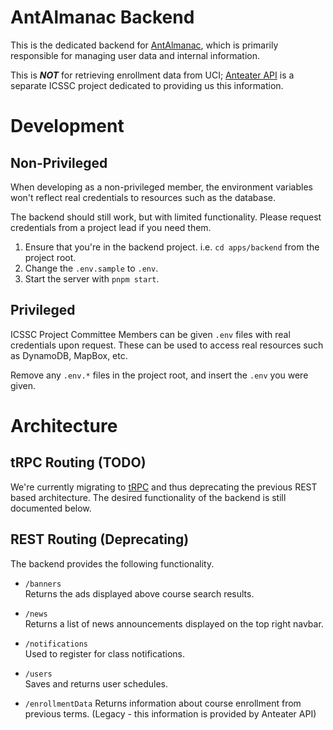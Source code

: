 # AntAlmanac Backend

This is the dedicated backend for [AntAlmanac](https://antalmanac.com),
which is primarily responsible for managing user data and internal information.

This is **_NOT_** for retrieving enrollment data from UCI;
[Anteater API](https://docs.icssc.club/developer/anteaterapi) is a separate ICSSC project dedicated
to providing us this information.

# Development

## Non-Privileged

When developing as a non-privileged member,
the environment variables won't reflect real credentials to resources such as the database.

The backend should still work, but with limited functionality.
Please request credentials from a project lead if you need them.

1. Ensure that you're in the backend project. i.e. `cd apps/backend` from the project root.
1. Change the `.env.sample` to `.env`.
1. Start the server with `pnpm start`.

## Privileged

ICSSC Project Committee Members can be given `.env` files with real credentials upon request.
These can be used to access real resources such as DynamoDB, MapBox, etc.

Remove any `.env.*` files in the project root, and insert the `.env` you were given.

# Architecture

## tRPC Routing (TODO)

We're currently migrating to [tRPC](https://trpc.io) and thus deprecating the
previous REST based architecture.
The desired functionality of the backend is still documented below.

## REST Routing (Deprecating)

The backend provides the following functionality.

-   `/banners`  
    Returns the ads displayed above course search results.

-   `/news`  
    Returns a list of news announcements displayed on the top right navbar.

-   `/notifications`  
    Used to register for class notifications.

-   `/users`  
    Saves and returns user schedules.

-   `/enrollmentData`
    Returns information about course enrollment from previous terms.
    (Legacy - this information is provided by Anteater API)
